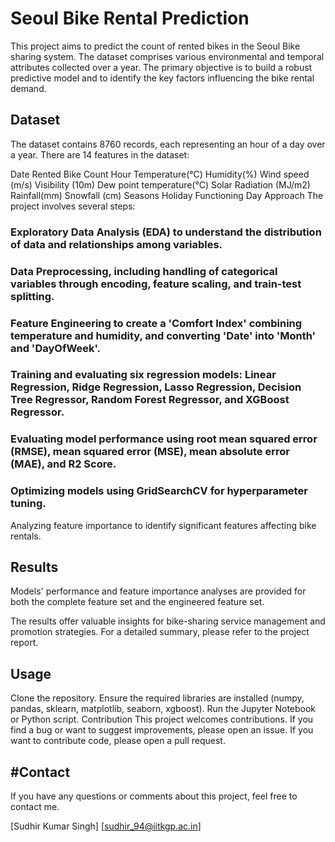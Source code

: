 # Seoul Bike Rental Prediction
This project aims to predict the count of rented bikes in the Seoul Bike sharing system. The dataset comprises various environmental and temporal attributes collected over a year. The primary objective is to build a robust predictive model and to identify the key factors influencing the bike rental demand.

## Dataset
The dataset contains 8760 records, each representing an hour of a day over a year. There are 14 features in the dataset:

Date
Rented Bike Count
Hour
Temperature(°C)
Humidity(%)
Wind speed (m/s)
Visibility (10m)
Dew point temperature(°C)
Solar Radiation (MJ/m2)
Rainfall(mm)
Snowfall (cm)
Seasons
Holiday
Functioning Day
Approach
The project involves several steps:

### Exploratory Data Analysis (EDA) to understand the distribution of data and relationships among variables.

### Data Preprocessing, including handling of categorical variables through encoding, feature scaling, and train-test splitting.

### Feature Engineering to create a 'Comfort Index' combining temperature and humidity, and converting 'Date' into 'Month' and 'DayOfWeek'.

### Training and evaluating six regression models: Linear Regression, Ridge Regression, Lasso Regression, Decision Tree Regressor, Random Forest Regressor, and XGBoost Regressor.

### Evaluating model performance using root mean squared error (RMSE), mean squared error (MSE), mean absolute error (MAE), and R2 Score.

### Optimizing models using GridSearchCV for hyperparameter tuning.

Analyzing feature importance to identify significant features affecting bike rentals.

## Results
Models' performance and feature importance analyses are provided for both the complete feature set and the engineered feature set.

The results offer valuable insights for bike-sharing service management and promotion strategies. For a detailed summary, please refer to the project report.

## Usage
Clone the repository.
Ensure the required libraries are installed (numpy, pandas, sklearn, matplotlib, seaborn, xgboost).
Run the Jupyter Notebook or Python script.
Contribution
This project welcomes contributions. If you find a bug or want to suggest improvements, please open an issue. If you want to contribute code, please open a pull request.

## #Contact
If you have any questions or comments about this project, feel free to contact me.

[Sudhir Kumar Singh]
[sudhir_94@iitkgp.ac.in]
